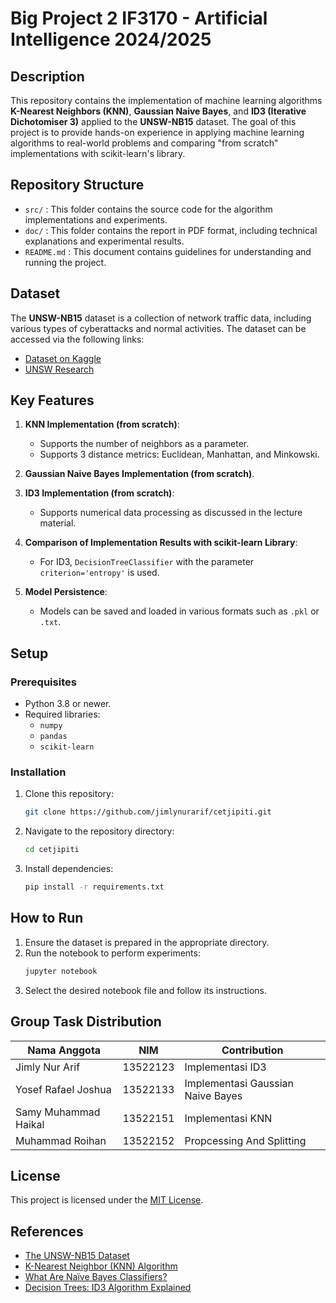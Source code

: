 # Big Project 2 IF3170 - Artificial Intelligence 2024/2025

## Description

This repository contains the implementation of machine learning algorithms **K-Nearest Neighbors (KNN)**, **Gaussian Naive Bayes**, and **ID3 (Iterative Dichotomiser 3)** applied to the **UNSW-NB15** dataset. The goal of this project is to provide hands-on experience in applying machine learning algorithms to real-world problems and comparing "from scratch" implementations with scikit-learn's library.

## Repository Structure

- `src/` : This folder contains the source code for the algorithm implementations and experiments.
- `doc/` : This folder contains the report in PDF format, including technical explanations and experimental results.
- `README.md` : This document contains guidelines for understanding and running the project.

## Dataset

The **UNSW-NB15** dataset is a collection of network traffic data, including various types of cyberattacks and normal activities. The dataset can be accessed via the following links:
- [Dataset on Kaggle](https://www.kaggle.com/t/ddd18d90f93a47e48f8850b1f1592381)
- [UNSW Research](https://research.unsw.edu.au/projects/unsw-nb15-dataset)

## Key Features

1. **KNN Implementation (from scratch)**:
   - Supports the number of neighbors as a parameter.
   - Supports 3 distance metrics: Euclidean, Manhattan, and Minkowski.

2. **Gaussian Naive Bayes Implementation (from scratch)**.

3. **ID3 Implementation (from scratch)**:
   - Supports numerical data processing as discussed in the lecture material.

4. **Comparison of Implementation Results with scikit-learn Library**:
   - For ID3, `DecisionTreeClassifier` with the parameter `criterion='entropy'` is used.

5. **Model Persistence**:
   - Models can be saved and loaded in various formats such as `.pkl` or `.txt`.

## Setup

### Prerequisites
- Python 3.8 or newer.
- Required libraries:
  - `numpy`
  - `pandas`
  - `scikit-learn`

### Installation
1. Clone this repository:
   ```bash
   git clone https://github.com/jimlynurarif/cetjipiti.git
   ```
2. Navigate to the repository directory:
   ```bash
   cd cetjipiti
   ```
3. Install dependencies:
   ```bash
   pip install -r requirements.txt
   ```

## How to Run

1. Ensure the dataset is prepared in the appropriate directory.
2. Run the notebook to perform experiments:
   ```bash
   jupyter notebook
   ```
3. Select the desired notebook file and follow its instructions.

## Group Task Distribution

| Nama Anggota         | NIM        | Contribution                      |
|----------------------|------------|-----------------------------------|
| Jimly Nur Arif       | 13522123   | Implementasi ID3                  |
| Yosef Rafael Joshua  | 13522133   | Implementasi Gaussian Naive Bayes |
| Samy Muhammad Haikal | 13522151   | Implementasi KNN                  |
| Muhammad Roihan      | 13522152   | Propcessing And Splitting         |

## License

This project is licensed under the [MIT License](LICENSE).

## References

- [The UNSW-NB15 Dataset](https://research.unsw.edu.au/projects/unsw-nb15-dataset)
- [K-Nearest Neighbor (KNN) Algorithm](https://www.geeksforgeeks.org/k-nearest-neighbours/)
- [What Are Naïve Bayes Classifiers?](https://www.ibm.com/topics/naive-bayes)
- [Decision Trees: ID3 Algorithm Explained](https://towardsdatascience.com/decision-trees-for-classification-id3-algorithm-explained-89df76e72df1)
